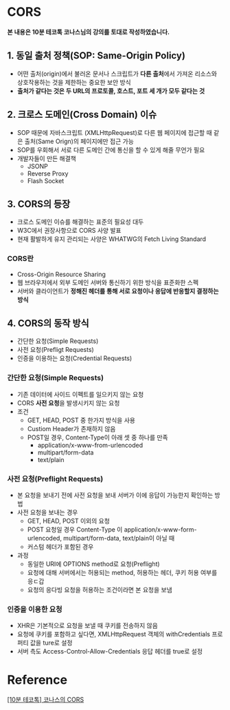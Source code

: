 # CORS

**본 내용은 10분 테코톡 코나스님의 강의를 토대로 작성하였습니다.**



## 1. 동일 출처 정책(SOP: Same-Origin Policy)

* 어떤 출처(origin)에서 불러온 문서나 스크립트가 **다른 출처**에서 가져온 리소스와 상호작용하는 것을 제한하는 중요한 보안 방식
* **출처가 같다는 것은 두 URL의 프로토콜, 호스트, 포트 세 개가 모두 같다는 것**



## 2. 크로스 도메인(Cross Domain) 이슈

* SOP 때문에 자바스크립트 (XMLHttpRequest)로 다른 웹 페이지에 접근할 때 같은 출처(Same Orign)의 페이지에만 접근 가능
* SOP를 우회해서 서로 다른 도메인 간에 통신을 할 수 있게 해줄 무언가 필요
* 개발자들이 만든 해결책
  * JSONP
  * Reverse Proxy
  * Flash Socket



## 3. CORS의 등장

* 크로스 도메인 이슈를 해결하는 표준의 필요성 대두
* W3C에서 권장사항으로 CORS 사양 발표
* 현재 활발하게 유지 관리되는 사양은 WHATWG의 Fetch Living Standard



### CORS란

* Cross-Origin Resource Sharing
* 웹 브라우저에서 외부 도메인 서버와 통신하기 위한 방식을 표준화한 스펙
* 서버와 클라이언트가 **정해진 헤더를 통해 서로 요청이나 응답에 반응할지 결정하는 방식**



## 4. CORS의 동작 방식

* 간단한 요청(Simple Requests)
* 사전 요청(Prefligt Requests)
* 인증을 이용하는 요청(Credential Requests)



### 간단한 요청(Simple Requests)

* 기존 데이터에 사이드 이펙트를 일으키지 않는 요청
* CORS **사전 요청**을 발생시키지 않는 요청
* 조건
  * GET, HEAD, POST 중 한가지 방식을 사용
  * Custiom Header가 존재하지 않음
  * POST일 경우, Content-Type이 아래 셋 중 하나를 만족
    * application/x-www-from-urlencoded
    * multipart/form-data
    * text/plain



### 사전 요청(Preflight Requests)

* 본 요청을 보내기 전에 사전 요청을 보내 서버가 이에 응답이 가능한지 확인하는 방법
* 사전 요청을 보내는 경우
  * GET, HEAD, POST 이외의 요청
  * POST 요청일 경우 Content-Type 이 application/x-www-form-urlencoded, multipart/form-data, text/plain이 아닐 때
  * 커스텀 헤더가 포함된 경우
* 과정
  * 동일한 URI에 OPTIONS method로 요청(Preflight)
  * 요청에 대해 서버에서는 허용되는 method, 허용하는 헤더, 쿠키 허용 여부를 응ㄷ갑
  * 요청의 응다빙 요청을 허용하는 조건이라면 본 요청을 보냄



### 인증을 이용한 요청

* XHR은 기본적으로 요청을 보낼 때 쿠키를 전송하지 않음
* 요청에 쿠키를 포함하고 싶다면, XMLHttpRequest 객체의 withCredentials 프로퍼티 값을 ture로 설정
* 서버 측도 Access-Control-Allow-Credentials 응답 헤더를 true로 설정

# Reference

[[10분 테코톡] 코나스의 CORS](https://www.youtube.com/watch?v=_sLjXviYivM&list=PLgXGHBqgT2TvpJ_p9L_yZKPifgdBOzdVH&index=103)